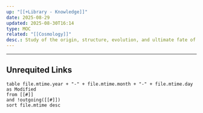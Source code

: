 ```yaml
---
up: "[[+Library - Knowledge]]"
date: 2025-08-29
updated: 2025-08-30T16:14
type: MOC
related: "[[Cosmology]]"
desc.: Study of the origin, structure, evolution, and ultimate fate of the universe.
---
```

















-----
## Unrequited Links
```dataview
table file.mtime.year + "-" + file.mtime.month + "-" + file.mtime.day as Modified
from [[#]]
and !outgoing([[#]])
sort file.mtime desc
```
